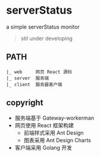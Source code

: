 # serverStatus
a simple serverStatus monitor

> stil under developing

## PATH

```
|_ web     网页 React 源码
|_ server  服务端
|_ client  服务器客户端
```

## copyright

- 服务端基于 Gateway-workerman
- 网页使用 React 框架构建
  - 前端样式采用 Ant Design
  - 图表采用 Ant Design Charts
- 客户端采用 Golang 开发